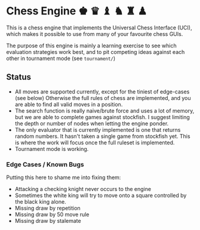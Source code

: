 # Chess Engine ♚ ♛ ♝ ♞ ♜ ♟

This is a chess engine that implements the Universal Chess Interface (UCI),
which makes it possible to use from many of your favourite chess GUIs. 

The purpose of this engine is mainly a learning exercise to see which 
evaluation strategies work best, and to pit competing ideas against 
each other in tournament mode (see `tournament/`)

## Status

* All moves are supported currently, except for the tiniest of edge-cases (see
  below) Otherwise the full rules of chess are implemented, and you are able to
  find all valid moves in a position.
* The search function is really naive/brute force and uses a lot of memory, but
  we are able to complete games against stockfish. I suggest limiting the depth 
  or number of nodes when letting the engine ponder.
* The only evaluator that is currently implemented is one that returns random
  numbers. It hasn't taken a single game from stockfish yet. This is where the 
  work will focus once the full ruleset is implemented.
* Tournament mode is working. 

### Edge Cases / Known Bugs

Putting this here to shame me into fixing them:

* Attacking a checking knight never occurs to the engine
* Sometimes the white king will try to move onto a square controlled by the
  black king alone.
* Missing draw by repetition
* Missing draw by 50 move rule
* Missing draw by stalemate

